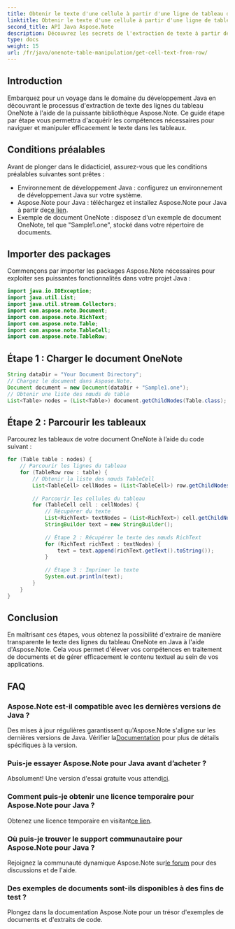 ```yaml
---
title: Obtenir le texte d'une cellule à partir d'une ligne de tableau dans OneNote - Aspose.Note
linktitle: Obtenir le texte d'une cellule à partir d'une ligne de tableau dans OneNote - Aspose.Note
second_title: API Java Aspose.Note
description: Découvrez les secrets de l'extraction de texte à partir des tables OneNote en Java à l'aide d'Aspose.Note. Suivez notre guide étape par étape pour améliorer vos compétences en traitement de documents.
type: docs
weight: 15
url: /fr/java/onenote-table-manipulation/get-cell-text-from-row/
---
```

## Introduction
Embarquez pour un voyage dans le domaine du développement Java en découvrant le processus d'extraction de texte des lignes du tableau OneNote à l'aide de la puissante bibliothèque Aspose.Note. Ce guide étape par étape vous permettra d'acquérir les compétences nécessaires pour naviguer et manipuler efficacement le texte dans les tableaux.
## Conditions préalables
Avant de plonger dans le didacticiel, assurez-vous que les conditions préalables suivantes sont prêtes :
- Environnement de développement Java : configurez un environnement de développement Java sur votre système.
-  Aspose.Note pour Java : téléchargez et installez Aspose.Note pour Java à partir de[ce lien](https://releases.aspose.com/note/java/).
- Exemple de document OneNote : disposez d'un exemple de document OneNote, tel que "Sample1.one", stocké dans votre répertoire de documents.
## Importer des packages
Commençons par importer les packages Aspose.Note nécessaires pour exploiter ses puissantes fonctionnalités dans votre projet Java :
```java
import java.io.IOException;
import java.util.List;
import java.util.stream.Collectors;
import com.aspose.note.Document;
import com.aspose.note.RichText;
import com.aspose.note.Table;
import com.aspose.note.TableCell;
import com.aspose.note.TableRow;
```
## Étape 1 : Charger le document OneNote
```java
String dataDir = "Your Document Directory";
// Chargez le document dans Aspose.Note.
Document document = new Document(dataDir + "Sample1.one");
// Obtenir une liste des nœuds de table
List<Table> nodes = (List<Table>) document.getChildNodes(Table.class);
```
## Étape 2 : Parcourir les tableaux
Parcourez les tableaux de votre document OneNote à l’aide du code suivant :
```java
for (Table table : nodes) {
    // Parcourir les lignes du tableau
    for (TableRow row : table) {
        // Obtenir la liste des nœuds TableCell
        List<TableCell> cellNodes = (List<TableCell>) row.getChildNodes(TableCell.class);
        
        // Parcourir les cellules du tableau
        for (TableCell cell : cellNodes) {
            // Récupérer du texte
            List<RichText> textNodes = (List<RichText>) cell.getChildNodes(RichText.class);
            StringBuilder text = new StringBuilder();
            
            // Étape 2 : Récupérer le texte des nœuds RichText
            for (RichText richText : textNodes) {
                text = text.append(richText.getText().toString());
            }
            
            // Étape 3 : Imprimer le texte
            System.out.println(text);
        }
    }
}
```
## Conclusion
En maîtrisant ces étapes, vous obtenez la possibilité d'extraire de manière transparente le texte des lignes du tableau OneNote en Java à l'aide d'Aspose.Note. Cela vous permet d'élever vos compétences en traitement de documents et de gérer efficacement le contenu textuel au sein de vos applications.
## FAQ
### Aspose.Note est-il compatible avec les dernières versions de Java ?
 Des mises à jour régulières garantissent qu'Aspose.Note s'aligne sur les dernières versions de Java. Vérifier la[Documentation](https://reference.aspose.com/note/java/) pour plus de détails spécifiques à la version.
### Puis-je essayer Aspose.Note pour Java avant d’acheter ?
Absolument! Une version d'essai gratuite vous attend[ici](https://releases.aspose.com/).
### Comment puis-je obtenir une licence temporaire pour Aspose.Note pour Java ?
 Obtenez une licence temporaire en visitant[ce lien](https://purchase.aspose.com/temporary-license/).
### Où puis-je trouver le support communautaire pour Aspose.Note pour Java ?
 Rejoignez la communauté dynamique Aspose.Note sur[le forum](https://forum.aspose.com/c/note/28) pour des discussions et de l'aide.
### Des exemples de documents sont-ils disponibles à des fins de test ?
Plongez dans la documentation Aspose.Note pour un trésor d'exemples de documents et d'extraits de code.